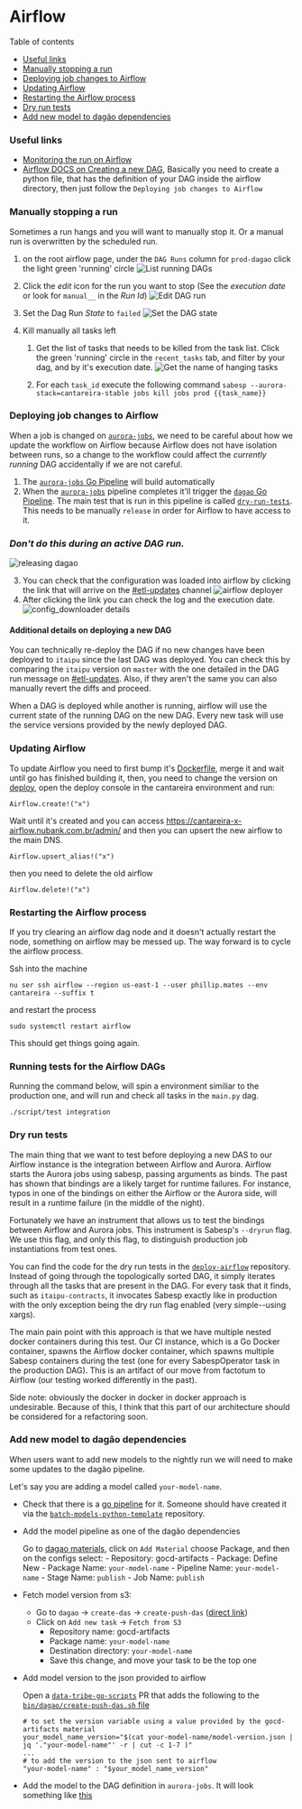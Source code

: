 # Airflow

Table of contents

* [Useful links](#useful-links)
* [Manually stopping a run](#manually-stopping-a-run)
* [Deploying job changes to Airflow](#deploying-job-changes-to-airflow)
* [Updating Airflow](#updating-airflow)
* [Restarting the Airflow process](#restarting-the-airflow-process)
* [Dry run tests](#dry-run-tests)
* [Add new model to dagão dependencies](#add-new-model-to-dagão-dependencies)

### Useful links
* [Monitoring the run on Airflow](./monitoring_nightly_run.md)
* [Airflow DOCS on Creating a new DAG](https://airflow.apache.org/tutorial.html), Basically you need to create a python file, that has the definition of your DAG inside the airflow directory, then just follow the `Deploying job changes to Airflow`

### Manually stopping a run

Sometimes a run hangs and you will want to manually stop it. Or a manual run is overwritten by the scheduled run.

1. on the root airflow page, under the `DAG Runs` column for `prod-dagao` click the light green 'running' circle
![List running DAGs](images/running-dags.png)

2. Click the _edit_ icon for the run you want to stop (See the _execution date_ or look for `manual__` in the _Run Id_)
![Edit DAG run](images/edit-dag-runs.png)

3. Set the Dag Run _State_ to `failed`
![Set the DAG state](images/set-dag-run-as-failed.png)

4. Kill manually all tasks left
   1. Get the list of tasks that needs to be killed from the task list. Click the green 'running' circle in the `recent_tasks` tab, and filter by your dag, and by it's execution date.
   ![Get the name of hanging tasks](images/filter-by-tasks.png)

   2. For each `task_id` execute the following command
   `sabesp --aurora-stack=cantareira-stable jobs kill jobs prod {{task_name}}`

### Deploying job changes to Airflow
When a job is changed on [`aurora-jobs`](https://github.com/nubank/aurora-jobs), we need to be careful about how we update the workflow on Airflow because Airflow does not have isolation between runs, so a change to the workflow could affect the *currently running* DAG accidentally if we are not careful.
   1. The [`aurora-jobs` Go Pipeline](https://go.nubank.com.br/go/tab/pipeline/history/aurora-jobs) will build automatically
   2. When the [`aurora-jobs`](https://github.com/nubank/aurora-jobs) pipeline
 completes it'll trigger the [`dagao` Go
 Pipeline](https://go.nubank.com.br/go/pipeline/history/dagao). The main test
 that is run in this pipeline is called [`dry-run-tests`](#dry-run-tests). This needs to be
 manually `release` in order for Airflow to have access to it.

 ### *Don't do this during an active DAG run.*

   ![releasing dagao](images/release_dagao.png)

   3. You can check that the configuration was loaded into airflow by clicking the link that will arrive on the [#etl-updates](https://nubank.slack.com/messages/CCYJHJHR9/) channel
   ![airflow deployer](images/airflow_deployer.png)
   4. After clicking the link you can check the log and the execution date.
   ![config_downloader details](images/airflow_check.png)

#### Additional details on deploying a new DAG

You can technically re-deploy the DAG if no new changes have been deployed to `itaipu` since the last DAG was deployed.
You can check this by comparing the `itaipu` version on `master` with the one detailed in the DAG run message on [#etl-updates](https://nubank.slack.com/messages/CCYJHJHR9/).
Also, if they aren't the same you can also manually revert the diffs and proceed.

When a DAG is deployed while another is running, airflow will use the current state of the running DAG on the new DAG. Every new task will use the service versions provided by the newly deployed DAG.

### Updating Airflow

To update Airflow you need to first bump it's [Dockerfile](https://github.com/nubank/dockerfiles/blob/master/airflow/Dockerfile), merge it and wait until go has finished building it, then, you need to change the version on [deploy](https://github.com/nubank/deploy/blob/master/lib/recipes/airflow.rb#L21), open the deploy console in the cantareira environment and run:

`Airflow.create!("x")`

Wait until it's created and you can access https://cantareira-x-airflow.nubank.com.br/admin/ and then you can upsert the new airflow to the main DNS.

`Airflow.upsert_alias!("x")`

then you need to delete the old airflow

`Airflow.delete!("x")`

### Restarting the Airflow process

If you try clearing an airflow dag node and it doesn't actually restart the node, something on airflow may be messed up.
The way forward is to cycle the airflow process.

Ssh into the machine

```
nu ser ssh airflow --region us-east-1 --user phillip.mates --env cantareira --suffix t
```

and restart the process

```
sudo systemctl restart airflow
```

This should get things going again.


### Running tests for the Airflow DAGs

Running the command below, will spin a environment similiar to the production one, and will run and check all tasks in the `main.py` dag.

```
./script/test integration
```

### Dry run tests

The main thing that we want to test before deploying a new DAS to our Airflow
instance is the integration between Airflow and Aurora. Airflow starts the
Aurora jobs using sabesp, passing arguments as binds. The past has shown that
bindings are a likely target for runtime failures. For instance, typos in one of
the bindings on either the Airflow or the Aurora side, will result in a runtime
failure (in the middle of the night).

Fortunately we have an instrument that allows us to test the bindings between
Airflow and Aurora jobs. This instrument is Sabesp's `--dryrun` flag. We use
this flag, and only this flag, to distinguish production job instantiations from
test ones.

You can find the code for the dry run tests in the
[`deploy-airflow`](https://github.nubank/deploy-airflow) repository. Instead of
going through the topologically sorted DAG, it simply iterates through all the
tasks that are present in the DAG. For every task that it finds, such as
`itaipu-contracts`, it invocates Sabesp exactly like in production with the only
exception being the dry run flag enabled (very simple--using xargs).

The main pain point with this approach is that we have multiple nested docker
containers during this test. Our CI instance, which is a Go Docker container,
spawns the Airflow docker container, which spawns multiple Sabesp containers
during the test (one for every SabespOperator task in the production DAG). This
is an artifact of our move from factotum to Airflow (our testing worked
differently in the past).

Side note: obviously the docker in docker in docker approach is
undesirable. Because of this, I think that this part of our architecture should
be considered for a refactoring soon.

### Add new model to dagão dependencies

When users want to add new models to the nightly run we will need to make some updates to the dagão pipeline.

Let's say you are adding a model called `your-model-name`.
 - Check that there is a [go pipeline](https://go.nubank.com.br/go/tab/pipeline/history/your-model-name) for it. Someone should have created it via the [`batch-models-python-template`](https://github.com/nubank/batch-models-python-template/) repository.
 - Add the model pipeline as one of the dagão dependencies

    Go to [dagao materials](https://go.nubank.com.br/go/admin/pipelines/dagao/materials?current_tab=materials#), click on `Add Material`
    choose Package, and then on the configs select:
        - Repository: gocd-artifacts
        - Package: Define New
        - Package Name: `your-model-name`
        - Pipeline Name: `your-model-name`
        - Stage Name: `publish`
        - Job Name: `publish`

 - Fetch model version from s3:

    - Go to `dagao` -> `create-das` -> `create-push-das` ([direct link](https://go.nubank.com.br/go/admin/pipelines/dagao/stages/create-das/job/create-push-das/tasks))
    - Click on `Add new task` -> `Fetch from S3`
        - Repository name: gocd-artifacts
        - Package name: `your-model-name`
        - Destination directory: `your-model-name`
        - Save this change, and move your task to be the top one
 - Add model version to the json provided to airflow

   Open a [`data-tribe-go-scripts`](https://github.com/nubank/data-tribe-go-scripts) PR that adds the following to the [`bin/dagao/create-push-das.sh` file](https://github.com/nubank/data-tribe-go-scripts/blob/master/bin/dagao/create-push-das.sh)
    ```
    # to set the version variable using a value provided by the gocd-artifacts material
    your_model_name_version="$(cat your-model-name/model-version.json | jq '."your-model-name"' -r | cut -c 1-7 )"
    ...
    # to add the version to the json sent to airflow
    "your-model-name" : "$your_model_name_version"
    ```

 - Add the model to the DAG definition in `aurora-jobs`. It will look something like [this](https://github.com/nubank/aurora-jobs/pull/606/files)
